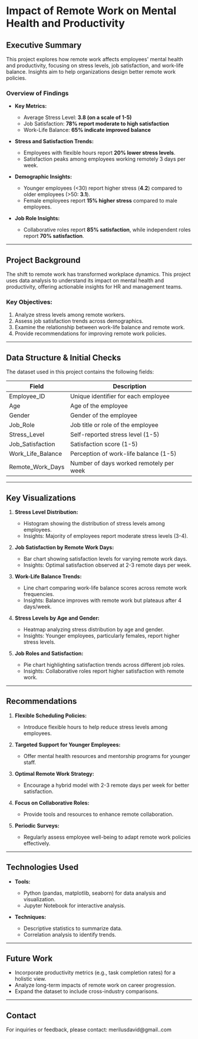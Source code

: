 # Impact of Remote Work on Mental Health and Productivity

## Executive Summary

This project explores how remote work affects employees' mental health and productivity, focusing on stress levels, job satisfaction, and work-life balance. Insights aim to help organizations design better remote work policies.

### Overview of Findings

- **Key Metrics:**
  - Average Stress Level: **3.8 (on a scale of 1-5)**
  - Job Satisfaction: **78% report moderate to high satisfaction**
  - Work-Life Balance: **65% indicate improved balance**

- **Stress and Satisfaction Trends:**
  - Employees with flexible hours report **20% lower stress levels**.
  - Satisfaction peaks among employees working remotely 3 days per week.

- **Demographic Insights:**
  - Younger employees (<30) report higher stress (**4.2**) compared to older employees (>50: **3.1**).
  - Female employees report **15% higher stress** compared to male employees.

- **Job Role Insights:**
  - Collaborative roles report **85% satisfaction**, while independent roles report **70% satisfaction**.

---

## Project Background

The shift to remote work has transformed workplace dynamics. This project uses data analysis to understand its impact on mental health and productivity, offering actionable insights for HR and management teams.

### Key Objectives:

1. Analyze stress levels among remote workers.
2. Assess job satisfaction trends across demographics.
3. Examine the relationship between work-life balance and remote work.
4. Provide recommendations for improving remote work policies.

---

## Data Structure & Initial Checks

The dataset used in this project contains the following fields:

| **Field**                  | **Description**                              |
|----------------------------|----------------------------------------------|
| Employee_ID                | Unique identifier for each employee         |
| Age                        | Age of the employee                         |
| Gender                     | Gender of the employee                      |
| Job_Role                   | Job title or role of the employee           |
| Stress_Level               | Self-reported stress level (1-5)            |
| Job_Satisfaction           | Satisfaction score (1-5)                    |
| Work_Life_Balance          | Perception of work-life balance (1-5)       |
| Remote_Work_Days           | Number of days worked remotely per week     |

---

## Key Visualizations

1. **Stress Level Distribution:**
   - Histogram showing the distribution of stress levels among employees.
   - Insights: Majority of employees report moderate stress levels (3-4).

2. **Job Satisfaction by Remote Work Days:**
   - Bar chart showing satisfaction levels for varying remote work days.
   - Insights: Optimal satisfaction observed at 2-3 remote days per week.

3. **Work-Life Balance Trends:**
   - Line chart comparing work-life balance scores across remote work frequencies.
   - Insights: Balance improves with remote work but plateaus after 4 days/week.

4. **Stress Levels by Age and Gender:**
   - Heatmap analyzing stress distribution by age and gender.
   - Insights: Younger employees, particularly females, report higher stress levels.

5. **Job Roles and Satisfaction:**
   - Pie chart highlighting satisfaction trends across different job roles.
   - Insights: Collaborative roles report higher satisfaction with remote work.

---

## Recommendations

1. **Flexible Scheduling Policies:**
   - Introduce flexible hours to help reduce stress levels among employees.

2. **Targeted Support for Younger Employees:**
   - Offer mental health resources and mentorship programs for younger staff.

3. **Optimal Remote Work Strategy:**
   - Encourage a hybrid model with 2-3 remote days per week for better satisfaction.

4. **Focus on Collaborative Roles:**
   - Provide tools and resources to enhance remote collaboration.

5. **Periodic Surveys:**
   - Regularly assess employee well-being to adapt remote work policies effectively.

---

## Technologies Used

- **Tools:**
  - Python (pandas, matplotlib, seaborn) for data analysis and visualization.
  - Jupyter Notebook for interactive analysis.

- **Techniques:**
  - Descriptive statistics to summarize data.
  - Correlation analysis to identify trends.

---

## Future Work

- Incorporate productivity metrics (e.g., task completion rates) for a holistic view.
- Analyze long-term impacts of remote work on career progression.
- Expand the dataset to include cross-industry comparisons.

---

## Contact

For inquiries or feedback, please contact: merilusdavid@gmail..com

